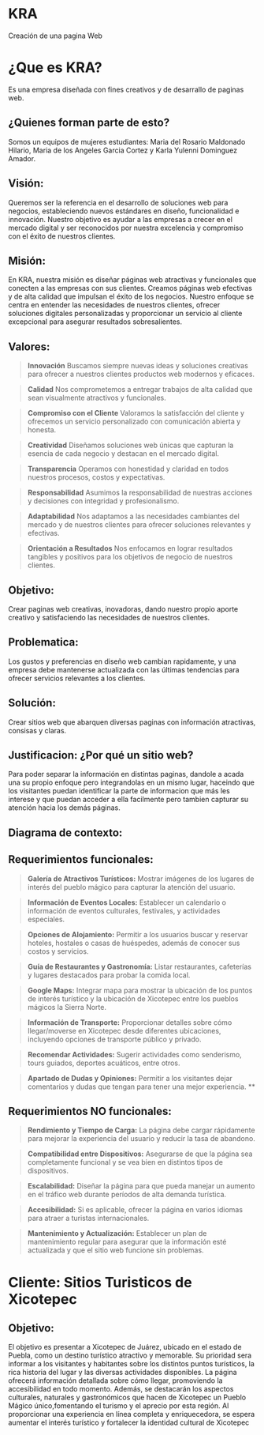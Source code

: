 # KRA

Creación de una pagina Web

# ¿Que es KRA?

Es una empresa diseñada con fines creativos y de desarrallo de paginas web.

## ¿Quienes forman parte de esto?

Somos un equipos de mujeres estudiantes: Maria del Rosario Maldonado Hilario, Maria de los Angeles Garcia Cortez y Karla Yulenni Dominguez Amador.

## Visión:
Queremos ser la referencia en el desarrollo de soluciones web para negocios, estableciendo nuevos estándares en diseño, funcionalidad e innovación. Nuestro objetivo es ayudar a las empresas a crecer en el mercado digital y ser reconocidos por nuestra excelencia y compromiso con el éxito de nuestros clientes.

## Misión:
En KRA, nuestra misión es diseñar páginas web atractivas y funcionales que conecten a las empresas con sus clientes.
Creamos páginas web efectivas y de alta calidad que impulsan el éxito de los negocios. Nuestro enfoque se centra en entender las necesidades de nuestros clientes, ofrecer soluciones digitales personalizadas y proporcionar un servicio al cliente excepcional para asegurar resultados sobresalientes.

## Valores:
> **Innovación**
Buscamos siempre nuevas ideas y soluciones creativas para ofrecer a nuestros clientes productos web modernos y eficaces.

>**Calidad**
Nos comprometemos a entregar trabajos de alta calidad que sean visualmente atractivos y funcionales.

>**Compromiso con el Cliente**
Valoramos la satisfacción del cliente y ofrecemos un servicio personalizado con comunicación abierta y honesta.

>**Creatividad**
Diseñamos soluciones web únicas que capturan la esencia de cada negocio y destacan en el mercado digital.

>**Transparencia**
Operamos con honestidad y claridad en todos nuestros procesos, costos y expectativas.

>**Responsabilidad**
Asumimos la responsabilidad de nuestras acciones y decisiones con integridad y profesionalismo.

>**Adaptabilidad**
Nos adaptamos a las necesidades cambiantes del mercado y de nuestros clientes para ofrecer soluciones relevantes y efectivas.

>**Orientación a Resultados**
Nos enfocamos en lograr resultados tangibles y positivos para los objetivos de negocio de nuestros clientes.

## Objetivo:

Crear paginas web creativas, inovadoras, dando nuestro propio aporte creativo y satisfaciendo las necesidades de  nuestros clientes.

## Problematica:

Los gustos y preferencias en diseño web cambian rapidamente, y una empresa debe mantenerse actualizada con las últimas tendencias para ofrecer servicios relevantes a los clientes.

## Solución:

Crear sitios web que abarquen diversas paginas con información atractivas, consisas y claras.

## Justificacion: ¿Por qué un sitio web?
Para poder separar la información en distintas paginas, dandole a acada una su propio enfoque pero integrandolas en un mismo lugar, haceindo que los visitantes puedan identificar la parte de informacion que más les interese y que puedan acceder a ella facilmente pero tambien capturar su atención hacia los demás páginas.

## Diagrama de contexto: ##

## Requerimientos funcionales: ##

>**Galería de Atractivos Turísticos:** Mostrar imágenes de los lugares de interés del pueblo mágico para capturar la atención del usuario.

>**Información de Eventos Locales:** Establecer un calendario o información de eventos culturales, festivales, y actividades especiales.

>**Opciones de Alojamiento:** Permitir a los usuarios buscar y reservar hoteles, hostales o casas de huéspedes, además de conocer sus costos y servicios.

>**Guía de Restaurantes y Gastronomía:** Listar restaurantes, cafeterías y lugares destacados para probar la comida local.

>**Google Maps:** Integrar mapa para mostrar la ubicación de los puntos de interés turístico y la ubicación de Xicotepec entre los pueblos mágicos la Sierra Norte.

>**Información de Transporte:** Proporcionar detalles sobre cómo llegar/moverse en Xicotepec desde diferentes ubicaciones, incluyendo opciones de transporte público y privado.

>**Recomendar Actividades:** Sugerir actividades como senderismo, tours guiados, deportes acuáticos, entre otros.

>**Apartado de Dudas y Opiniones:** Permitir a los visitantes dejar comentarios y dudas que tengan para tener una mejor experiencia. **


## Requerimientos NO funcionales: ##

>**Rendimiento y Tiempo de Carga:** La página debe cargar rápidamente para mejorar la experiencia del usuario y reducir la tasa de abandono.

>**Compatibilidad entre Dispositivos:** Asegurarse de que la página sea completamente funcional y se vea bien en distintos tipos de dispositivos.

>**Escalabilidad:** Diseñar la página para que pueda manejar un aumento en el tráfico web durante períodos de alta demanda turística.

>**Accesibilidad:** Si es aplicable, ofrecer la página en varios idiomas para atraer a turistas internacionales.

>**Mantenimiento y Actualización:** Establecer un plan de mantenimiento regular para asegurar que la información esté actualizada y que el sitio web funcione sin problemas.






# Cliente: Sitios Turisticos de Xicotepec

## Objetivo:
El objetivo es presentar a Xicotepec de Juárez, ubicado en el estado de Puebla, como un destino turístico atractivo y memorable. Su prioridad sera informar a los visitantes y habitantes sobre los distintos puntos turísticos, la rica historia del lugar y las diversas actividades disponibles. La página ofrecerá información detallada sobre cómo llegar, promoviendo la accesibilidad en todo momento. Además, se destacarán los aspectos culturales, naturales y gastronómicos que hacen de Xicotepec un Pueblo Mágico único,fomentando el turismo y el aprecio por esta región. Al proporcionar una experiencia en línea completa y enriquecedora, se espera aumentar el interés turístico y fortalecer la identidad cultural de Xicotepec

